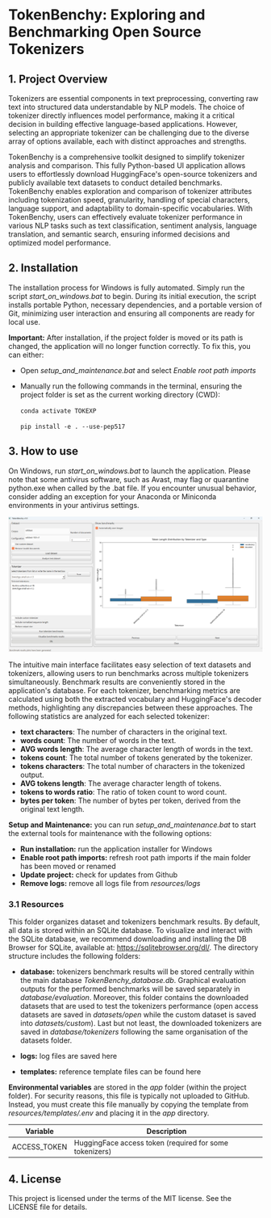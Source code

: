# TokenBenchy: Exploring and Benchmarking Open Source Tokenizers

## 1. Project Overview
Tokenizers are essential components in text preprocessing, converting raw text into structured data understandable by NLP models. The choice of tokenizer directly influences model performance, making it a critical decision in building effective language-based applications. However, selecting an appropriate tokenizer can be challenging due to the diverse array of options available, each with distinct approaches and strengths.

TokenBenchy is a comprehensive toolkit designed to simplify tokenizer analysis and comparison. This fully Python-based UI application allows users to effortlessly download HuggingFace's open-source tokenizers and publicly available text datasets to conduct detailed benchmarks. TokenBenchy enables exploration and comparison of tokenizer attributes including tokenization speed, granularity, handling of special characters, language support, and adaptability to domain-specific vocabularies. 
With TokenBenchy, users can effectively evaluate tokenizer performance in various NLP tasks such as text classification, sentiment analysis, language translation, and semantic search, ensuring informed decisions and optimized model performance.

## 2. Installation 
The installation process for Windows is fully automated. Simply run the script *start_on_windows.bat* to begin. During its initial execution, the script installs portable Python, necessary dependencies, and a portable version of Git, minimizing user interaction and ensuring all components are ready for local use.  

**Important:** After installation, if the project folder is moved or its path is changed, the application will no longer function correctly. To fix this, you can either:

- Open *setup_and_maintenance.bat* and select *Enable root path imports* 
- Manually run the following commands in the terminal, ensuring the project folder is set as the current working directory (CWD):

    `conda activate TOKEXP`

    `pip install -e . --use-pep517` 

## 3. How to use
On Windows, run *start_on_windows.bat* to launch the application. Please note that some antivirus software, such as Avast, may flag or quarantine python.exe when called by the .bat file. If you encounter unusual behavior, consider adding an exception for your Anaconda or Miniconda environments in your antivirus settings.

![main_UI](TokenBenchy/commons/assets/main_window.png)

The intuitive main interface facilitates easy selection of text datasets and tokenizers, allowing users to run benchmarks across multiple tokenizers simultaneously. Benchmark results are conveniently stored in the application's database. For each tokenizer, benchmarking metrics are calculated using both the extracted vocabulary and HuggingFace's decoder methods, highlighting any discrepancies between these approaches. The following statistics are analyzed for each selected tokenizer:

- **text characters**: The number of characters in the original text.
- **words count**: The number of words in the text.
- **AVG words length**: The average character length of words in the text.
- **tokens count**: The total number of tokens generated by the tokenizer.
- **tokens characters**: The total number of characters in the tokenized output.
- **AVG tokens length**: The average character length of tokens.
- **tokens to words ratio**: The ratio of token count to word count.
- **bytes per token**: The number of bytes per token, derived from the original text length.  

**Setup and Maintenance:** you can run *setup_and_maintenance.bat* to start the external tools for maintenance with the following options:

- **Run installation:** run the application installer for Windows
- **Enable root path imports:** refresh root path imports if the main folder has been moved or renamed
- **Update project:** check for updates from Github
- **Remove logs:** remove all logs file from *resources/logs*

### 3.1 Resources
This folder organizes dataset and tokenizers benchmark results. By default, all data is stored within an SQLite database. To visualize and interact with the SQLite database, we recommend downloading and installing the DB Browser for SQLite, available at: https://sqlitebrowser.org/dl/. The directory structure includes the following folders:

- **database:** tokenizers benchmark results will be stored centrally within the main database *TokenBenchy_database.db*. Graphical evaluation outputs for the performed benchmarks will be saved separately in *database/evaluation*. Moreover, this folder contains the downloaded datasets that are used to test the tokenizers performance (open access datasets are saved in *datasets/open* while the custom dataset is saved into *datasets/custom*). Last but not least, the downloaded tokenizers are saved in *database/tokenizers* following the same organisation of the datasets folder. 

- **logs:** log files are saved here

- **templates:** reference template files can be found here

**Environmental variables** are stored in the *app* folder (within the project folder). For security reasons, this file is typically not uploaded to GitHub. Instead, you must create this file manually by copying the template from *resources/templates/.env* and placing it in the *app* directory.

| Variable              | Description                                              |
|-----------------------|----------------------------------------------------------|
| ACCESS_TOKEN          | HuggingFace access token (required for some tokenizers)  |


## 4. License
This project is licensed under the terms of the MIT license. See the LICENSE file for details.

